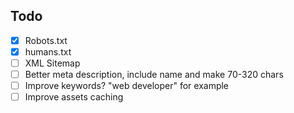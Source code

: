 ## Todo

- [x] Robots.txt
- [x] humans.txt
- [ ] XML Sitemap
- [ ] Better meta description, include name and make 70-320 chars
- [ ] Improve keywords? "web developer" for example
- [ ] Improve assets caching

